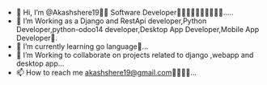 - 👋 Hi, I’m @Akashshere19👨‍💻 Software Developer👨‍💻👨‍💻👨‍💻👨‍💻👨‍💻.....
- 👀 I’m Working as a Django and RestApi developer,Python Developer,python-odoo14 developer,Desktop App Developer,Mobile App Developer🤟.
- 🌱 I’m currently learning go language💪...
- 💞️ I’m Working to collaborate on projects related to django ,webapp and desktop app...
- 📫 How to reach me akashshere19@gmail.com🙋‍♂️🙋‍♂️...





<!---
Akashshere19/Akashshere19 is a ✨ special ✨ repository because its `README.md` (this file) appears on your GitHub profile.
You can click the Preview link to take a look at your changes.
--->
